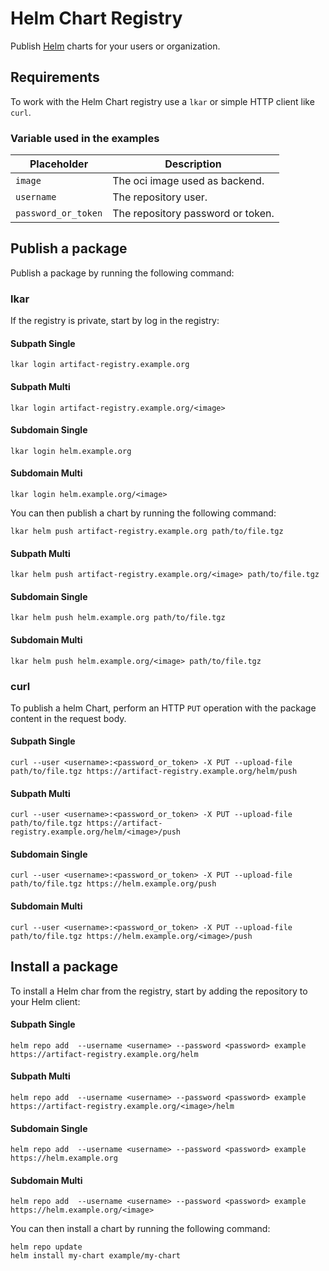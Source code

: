 # Helm Chart Registry

Publish [Helm](https://helm.sh/) charts for your users or organization.

## Requirements

To work with the Helm Chart registry use a `lkar` or simple HTTP client like `curl`.

### Variable used in the examples

| Placeholder         | Description                       |
|---------------------|-----------------------------------|
| `image`             | The oci image used as backend.    |
| `username`          | The repository user.              |
| `password_or_token` | The repository password or token. |


## Publish a package

Publish a package by running the following command:

### lkar

If the registry is private, start by log in the registry:

#### Subpath Single

```
lkar login artifact-registry.example.org
```

#### Subpath Multi

```
lkar login artifact-registry.example.org/<image>
```

#### Subdomain Single

```
lkar login helm.example.org
```

#### Subdomain Multi

```
lkar login helm.example.org/<image>
```

You can then publish a chart by running the following command:

```
lkar helm push artifact-registry.example.org path/to/file.tgz
```

#### Subpath Multi

```
lkar helm push artifact-registry.example.org/<image> path/to/file.tgz
```

#### Subdomain Single

```
lkar helm push helm.example.org path/to/file.tgz
```

#### Subdomain Multi

```
lkar helm push helm.example.org/<image> path/to/file.tgz
```

### curl

To publish a helm Chart, perform an HTTP `PUT` operation with the package content in the request body.

#### Subpath Single

```shell
curl --user <username>:<password_or_token> -X PUT --upload-file path/to/file.tgz https://artifact-registry.example.org/helm/push
```

#### Subpath Multi

```shell
curl --user <username>:<password_or_token> -X PUT --upload-file path/to/file.tgz https://artifact-registry.example.org/helm/<image>/push
```

#### Subdomain Single

```shell
curl --user <username>:<password_or_token> -X PUT --upload-file path/to/file.tgz https://helm.example.org/push
```

#### Subdomain Multi

```shell
curl --user <username>:<password_or_token> -X PUT --upload-file path/to/file.tgz https://helm.example.org/<image>/push
```

## Install a package

To install a Helm char from the registry, start by adding the repository to your Helm client:

#### Subpath Single

```shell
helm repo add  --username <username> --password <password> example https://artifact-registry.example.org/helm
```

#### Subpath Multi

```shell
helm repo add  --username <username> --password <password> example https://artifact-registry.example.org/<image>/helm
```

#### Subdomain Single

```shell
helm repo add  --username <username> --password <password> example https://helm.example.org
```

#### Subdomain Multi

```shell
helm repo add  --username <username> --password <password> example https://helm.example.org/<image>
```

You can then install a chart by running the following command:

```shell
helm repo update
helm install my-chart example/my-chart
```

